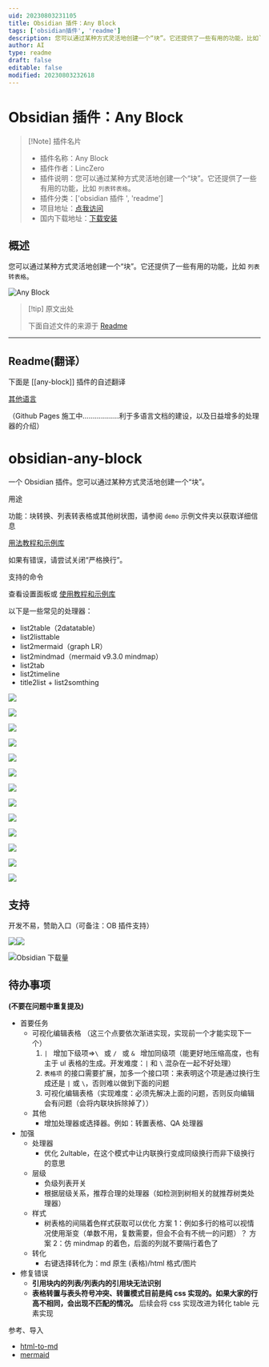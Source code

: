 ```yaml
---
uid: 20230803231105
title: Obsidian 插件：Any Block
tags: ['obsidian插件', 'readme']
description: 您可以通过某种方式灵活地创建一个“块”。它还提供了一些有用的功能，比如`列表转表格`。
author: AI
type: readme
draft: false
editable: false
modified: 20230803232618
---
```


# Obsidian 插件：Any Block

> [!Note] 插件名片
> - 插件名称：Any Block
> - 插件作者：LincZero
> - 插件说明：您可以通过某种方式灵活地创建一个“块”。它还提供了一些有用的功能，比如 `列表转表格`。
> - 插件分类：['obsidian 插件 ', 'readme']
> - 项目地址：[点我访问](https://github.com/LincZero/obsidian-any-block)
> - 国内下载地址：[下载安装](https://pkmer.cn/products/plugin/pluginMarket/?any-block)

## 概述

您可以通过某种方式灵活地创建一个“块”。它还提供了一些有用的功能，比如 `列表转表格`。

![Any Block](https://cdn.pkmer.cn/covers/any-block.png!pkmer)

> [!tip] 原文出处
>
>下面自述文件的来源于 [Readme](https://ghproxy.net/https://raw.githubusercontent.com/LincZero/obsidian-any-block/main/README.md)
>

---

## Readme(翻译）

下面是 [[any-block]] 插件的自述翻译

[其他语言](./docs/)

（Github Pages 施工中………………利于多语言文档的建设，以及日益增多的处理器的介绍）

# obsidian-any-block

一个 Obsidian 插件。您可以通过某种方式灵活地创建一个“块”。

用途

功能：块转换、列表转表格或其他树状图，请参阅 `demo` 示例文件夹以获取详细信息

[用法教程和示例库](./docs/en)

如果有错误，请尝试关闭“严格换行”。

支持的命令

查看设置面板或 [使用教程和示例库](./docs/en)

以下是一些常见的处理器：

- list2table（2datatable）
- list2listtable
- list2mermaid（graph LR）
- list2mindmad（mermaid v9.3.0 mindmap）
- list2tab
- list2timeline
- title2list + list2somthing

![](docs/en/png/list2table.png)

![](docs/en/png/list2tableT.png)

![](docs/en/png/list2lt.png)

![](docs/en/png/list2tab.png)

![](docs/en/png/list2mermaid.png)

![](docs/en/png/list2mindmap.png)

![](docs/en/png/titleSelector.png)

![](docs/en/png/addTitle.png)

![](docs/en/png/scroll.png)

![](docs/en/png/overfold.png)

![](docs/en/png/flod.png)

![](docs/en/png/heimu.gif)

![](docs/en/png/userProcessor.png)

## 支持

开发不易，赞助入口（可备注：OB 插件支持）

![](docs/en/png/support_zfb.png)![](docs/en/png/support_wechat.png)

![Obsidian 下载量](https://img.shields.io/badge/dynamic/json?logo=obsidian&color=%23483699&label=downloads&query=%24%5B%22obsidian-any-block%22%5D.downloads&url=https%3A%2F%2Fraw.githubusercontent.com%2Fobsidianmd%2Fobsidian-releases%2Fmaster%2Fcommunity-plugin-stats.json)

## 待办事项

**(不要在问题中重复提及)**

- 首要任务
	- 可视化编辑表格
	  （这三个点要依次渐进实现，实现前一个才能实现下一个）
		1. `| ` 增加下级项=>`\ ` 或 `/ ` 或 `& ` 增加同级项（能更好地压缩高度，也有主于 ul 表格的生成。开发难度：`|` 和 `\` 混杂在一起不好处理）
		2. `表格项` 的接口需要扩展，加多一个接口项：来表明这个项是通过换行生成还是 `|` 或 `\`，否则难以做到下面的问题
		3. 可视化编辑表格（实现难度：必须先解决上面的问题，否则反向编辑会有问题（会将内联块拆除掉了））
	- 其他
		- 增加处理器或选择器。例如：转置表格、QA 处理器
- 加强
	- 处理器
		- 优化 2ultable，在这个模式中让内联换行变成同级换行而非下级换行的意思
	- 层级
		- 负级列表开关
		- 根据层级关系，推荐合理的处理器（如检测到树相关的就推荐树类处理器）
	- 样式
		- 树表格的间隔着色样式获取可以优化
		  方案 1：例如多行的格可以视情况使用渐变（单数不用，复数需要，但会不会有不统一的问题）？
		  方案 2：仿 mindmap 的着色，后面的列就不要隔行着色了
	- 转化
		- 右键选择转化为：md 原生 (表格)/html 格式/图片
- 修复错误
	- **引用块内的列表/列表内的引用块无法识别**
	- **表格转置与表头符号冲突、转置模式目前是纯 css 实现的。如果大家的行高不相同，会出现不匹配的情况。**
	  后续会将 css 实现改进为转化 table 元素实现

参考、导入

- [html-to-md](https://github.com/stonehank/html-to-md)
- [mermaid](https://github.com/mermaid-js/mermaid)



